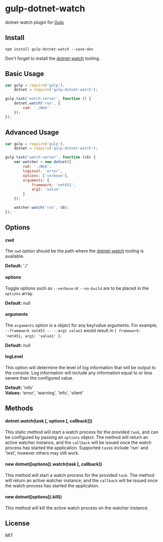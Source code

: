 # gulp-dotnet-watch

dotnet-watch plugin for [Gulp](https://github.com/gulpjs/gulp)

## Install

```
npm install gulp-dotnet-watch --save-dev
```

Don't forget to install the [dotnet-watch](https://github.com/aspnet/dotnet-watch#how-to-install) tooling.

## Basic Usage

```javascript
var gulp = require('gulp'),
	dotnet = require('gulp-dotnet-watch');

gulp.task('watch-server', function () {
	dotnet.watch('run', {
		cwd: './Web'
	});
});
```

## Advanced Usage

```javascript
var gulp = require('gulp'),
	dotnet = require('gulp-dotnet-watch');

gulp.task('watch-server', function (cb) {
	var watcher = new dotnet({
		cwd: './Web',
		logLevel: 'error',
		options: ['verbose'],
		arguments: {
			framework: 'net451',
			arg1: 'value'
		}
	});

	watcher.watch('run', cb);
});
```

## Options

#### cwd

The `cwd` option should be the path where the [dotnet-watch](https://github.com/aspnet/dotnet-watch#how-to-install) tooling is available.

**Default:** './'

#### options

Toggle options such as `--verbose` or `--no-build` are to be placed in the `options` array.

**Default:** null

#### arguments

The `arguments` option is a object for any key/value arguments. For example, `--framework net451 -- --arg1 value1` would result in `{ framework: 'net451, arg1: 'value1' }`.

**Default:** null

#### logLevel

This option will determine the level of log information that will be output to the console. Log information will include any information equal to or less severe than the configured value.

**Default:** 'info'<br />
**Values:** 'error', 'warning', 'info', 'silent'

## Methods

#### dotnet.watch(task [, options [, callback]])

This static method will start a watch process for the provided `task`, and can be configured by passing an `options` object. The method will return an active watcher instance, and the `callback` will be issued once the watch process has started the application. Supported `task`s include 'run' and 'test', however others may still work.

#### new dotnet([options]).watch(task [, callback])

This method will start a watch process for the provided `task`. The method will return an active watcher instance, and the `callback` will be issued once the watch process has started the application.

#### new dotnet([options]).kill()

This method will kill the active watch process on the watcher instance.


## License

MIT

